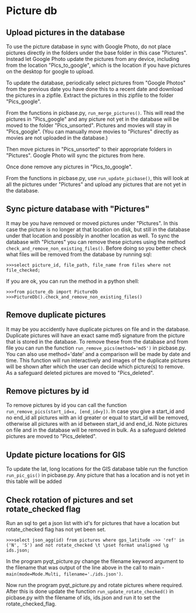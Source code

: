 # Picture db

## Upload pictures in the database
To use the picture database in sync with Google Photo, do not place pictures directly in the folders under the base folder
in this case "Pictures". Instead let Google Photo update the pictures from any device, including from the location
"Pics_to_google", which is the location if you have pictures on the desktop for google to upload.

To update the database, periodically select pictures from "Google Photos" from the previous date you have done this to a recent date
and download the pictures in a zipfile. Extract the pictures in this zipfile to the folder "Pics_google".

From the functions in picbase.py, `run_merge_pictures()`. This will read the pictures in "Pics_google" and any picture not yet in the
database will be moved to the folder "Pics_unsorted". Pictures and movies will stay in "Pics_google". (You can manually move movies
to "Pictures" directly as movies are not uploaded in the database.)

Then move pictures in "Pics_unsorted" to their appropriate folders in "Pictures". Google Photo will sync the pictures from here.

Once done remove any pictures in "Pics_to_google".

From the functions in picbase.py, use `run_update_picbase()`, this will look at all the pictures under "Pictures" and upload any pictures
that are not yet in the database.

## Sync picture database with "Pictures"
It may be you have removed or moved pictures under "Pictures". In this case the picture is no longer at that location on disk, but
still in the database under that location and possibly in another location as well. To sync the database with "Pictures" you can
remove these pictures using the method `check_and_remove_non_existing_files()`. Before doing so you better check what files will be
removed from the database by running sql:

    >>>select picture_id, file_path, file_name from files where not file_checked;

If you are ok, you can run the method in a python shell: 

    >>>from picture_db import PictureDb
    >>>PictureDb().check_and_remove_non_existing_files()

## Remove duplicate pictures
It may be you accidently have duplicate pictures on file and in the database. Duplicate pictures will have an exact same md5 signature
from the picture that is stored in the database. To remove these from the database and from file you can run the function
`run_remove_pics(method='md5')` in picbase.py. You can also use method='date' and a comparison will be made by date and time. This
function will run interactively and images of the duplicate pictures will be shown after which the user can decide which picture(s)
to remove. As a safeguard deleted pictures are moved to "Pics_deleted".

## Remove pictures by id
To remove pictures by id you can call the function `run_remove_pics(start_id=x, [end_id=y])`. In case you give a start_id and no end_id
all pictures with an id greater or equal to start_id will be removed, otherwise all pictures with an id between start_id and end_id.
Note pictures on file and in the database will be removed in bulk. As a safeguard deleted pictures are moved to "Pics_deleted".

## Update picture locations for GIS
To update the lat, long locations for the GIS database table run the function `run_pic_gis()` in picbase.py. Any picture that has a location
and is not yet in this table will be added

## Check rotation of pictures and set rotate_checked flag
Run an sql to get a json list with id's for pictures that have a location but rotate_checked flag has not yet been set.

    >>>select json_agg(id) from pictures where gps_latitude ->> 'ref' in ('N', 'S') and not rotate_checked \t \pset format unaligned \g ids.json;

In the program pyqt_picture.py change the filename keyword argument to the filename that was output of the line above in the call to
main - `main(mode=Mode.Multi, filename='./ids.json')`.

Now run the program pyqt_picture.py and rotate pictures where required. After this is done update the function `run_update_rotate_checked()` in
picbase.py with the filename of ids, ids.json and run it to set the rotate_checked_flag.

